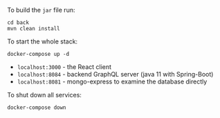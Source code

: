 To build the `jar` file run:
```
cd back
mvn clean install
```

To start the whole stack:
```
docker-compose up -d
```

- `localhost:3000` - the React client 
- `localhost:8084` - backend GraphQL server (java 11 with Spring-Boot)
- `localhost:8081` - mongo-express to examine the database directly

To shut down all services:
```
docker-compose down
```